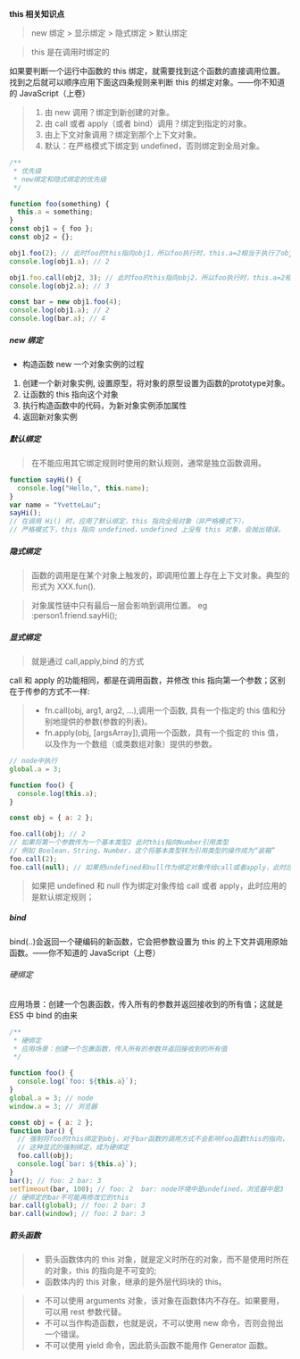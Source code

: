 **this 相关知识点**

> new 绑定 > 显示绑定 > 隐式绑定 > 默认绑定

> this 是在调用时绑定的

如果要判断一个运行中函数的 this 绑定，就需要找到这个函数的直接调用位置。找到之后就可以顺序应用下面这四条规则来判断 this 的绑定对象。——你不知道的 JavaScript（上卷）

> 1.  由 new 调用？绑定到新创建的对象。
> 2.  由 call 或者 apply（或者 bind）调用？绑定到指定的对象。
> 3.  由上下文对象调用？绑定到那个上下文对象。
> 4.  默认：在严格模式下绑定到 undefined，否则绑定到全局对象。

```javascript
/**
 * 优先级
 * new绑定和隐式绑定的优先级
 */

function foo(something) {
  this.a = something;
}
const obj1 = { foo };
const obj2 = {};

obj1.foo(2); // 此时foo的this指向obj1，所以foo执行时，this.a=2相当于执行了obj1.a=2
console.log(obj1.a); // 2

obj1.foo.call(obj2, 3); // 此时foo的this指向obj2，所以foo执行时，this.a=2相当于执行了obj1.a=2
console.log(obj2.a); // 3

const bar = new obj1.foo(4);
console.log(obj1.a); // 2
console.log(bar.a); // 4
```

##### new 绑定

- 构造函数 new 一个对象实例的过程

1. 创建一个新对象实例, 设置原型，将对象的原型设置为函数的prototype对象。
2. 让函数的 this 指向这个对象
3. 执行构造函数中的代码，为新对象实例添加属性
4. 返回新对象实例

##### 默认绑定

> 在不能应用其它绑定规则时使用的默认规则，通常是独立函数调用。

```javascript
function sayHi() {
  console.log("Hello,", this.name);
}
var name = "YvetteLau";
sayHi();
// 在调用 Hi() 时，应用了默认绑定，this 指向全局对象（非严格模式下），
// 严格模式下，this 指向 undefined，undefined 上没有 this 对象，会抛出错误。
```

##### 隐式绑定

> 函数的调用是在某个对象上触发的，即调用位置上存在上下文对象。典型的形式为 XXX.fun().

> 对象属性链中只有最后一层会影响到调用位置。
> eg :person1.friend.sayHi();

##### 显式绑定

> 就是通过 call,apply,bind 的方式

call 和 apply 的功能相同，都是在调用函数，并修改 this 指向第一个参数；区别在于传参的方式不一样:

> - fn.call(obj, arg1, arg2, ...),调用一个函数, 具有一个指定的 this 值和分别地提供的参数(参数的列表)。
> - fn.apply(obj, [argsArray]),调用一个函数，具有一个指定的 this 值，以及作为一个数组（或类数组对象）提供的参数。

```javascript
// node中执行
global.a = 3;

function foo() {
  console.log(this.a);
}

const obj = { a: 2 };

foo.call(obj); // 2
// 如果将第一个参数传为一个基本类型2 此时this指向Number引用类型
// 例如 Boolean，String，Number，这个将基本类型转为引用类型的操作成为“装箱”
foo.call(2);
foo.call(null); // 如果把undefined和null作为绑定对象传给call或者apply，此时应用的是默认绑定规则
```

> 如果把 undefined 和 null 作为绑定对象传给 call 或者 apply，此时应用的是默认绑定规则；

##### bind

bind(..)会返回一个硬编码的新函数，它会把参数设置为 this 的上下文并调用原始函数。——你不知道的 JavaScript（上卷）

###### 硬绑定

应用场景：创建一个包裹函数，传入所有的参数并返回接收到的所有值；这就是 ES5 中 bind 的由来

```javascript
/**
 * 硬绑定
 * 应用场景：创建一个包裹函数，传入所有的参数并返回接收到的所有值
 */

function foo() {
  console.log(`foo: ${this.a}`);
}
global.a = 3; // node
window.a = 3; // 浏览器

const obj = { a: 2 };
function bar() {
  // 强制将foo的this绑定到obj，对于bar函数的调用方式不会影响foo函数this的指向，
  // 这种显式的强制绑定，成为硬绑定
  foo.call(obj);
  console.log(`bar: ${this.a}`);
}
bar(); // foo: 2 bar: 3
setTimeout(bar, 100); // foo: 2  bar: node环境中是undefined，浏览器中是3
// 硬绑定的bar不可能再修改它的this
bar.call(global); // foo: 2 bar: 3
bar.call(window); // foo: 2 bar: 3
```

##### 箭头函数

> - 箭头函数体内的 this 对象，就是定义时所在的对象，而不是使用时所在的对象，this 的指向是不可变的;
> - 函数体内的 this 对象，继承的是外层代码块的 this。

> - 不可以使用 arguments 对象，该对象在函数体内不存在。如果要用，可以用 rest 参数代替。
> - 不可以当作构造函数，也就是说，不可以使用 new 命令，否则会抛出一个错误。
> - 不可以使用 yield 命令，因此箭头函数不能用作 Generator 函数。
